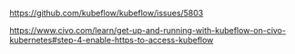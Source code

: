 https://github.com/kubeflow/kubeflow/issues/5803

https://www.civo.com/learn/get-up-and-running-with-kubeflow-on-civo-kubernetes#step-4-enable-https-to-access-kubeflow